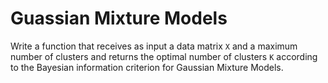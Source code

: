 # Guassian Mixture Models

Write a function that receives as input a data matrix `X` and a maximum number of clusters and returns the optimal number of clusters `K` according to the Bayesian information criterion for Gaussian Mixture Models.
